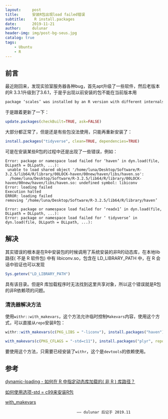 ```yaml
---
layout:     post
title:      安装R包出现load failed错误
subtitle:    R install.packages
date:       2019-11-21
author:     dulunar
header-img: img/post-bg-seus.jpg
catalog: true
tags:
    - Ubuntu
    - R
---
```


## 前言
最近刚回来，发现实验室服务器各种bug，首先apt升级了一些软件，然后老版本的R 3.3.1升级到了3.6.1，于是乎出现以前安装的包不能在当前版本用
```R
package ‘scales’ was installed by an R version with different internals; it needs to be reinstalled for use with this R version
```
于是跟着更新了一下：
```R
update.packages(checkBuilt=TRUE, ask=FALSE)
```
大部分都正常了，但是还是有些包没法使用，只能再重新安装了：
```R
install.packages("tidyverse", clean=TRUE, dependencies=TRUE)
```
可是在安装某些R包的过程中还是出现了一些错误，例如：
```shell
Error: package or namespace load failed for ‘haven’ in dyn.load(file, DLLpath = DLLpath, ...):
 unable to load shared object '/home/luna/Desktop/Software/R-3.2.5/lib64/R/library/00LOCK-haven/00new/haven/libs/haven.so':
  /home/luna/Desktop/Software/R-3.2.5/lib64/R/library/00LOCK-haven/00new/haven/libs/haven.so: undefined symbol: libiconv
Error: loading failed
Execution halted
ERROR: loading failed
removing ‘/home/luna/Desktop/Software/R-3.2.5/lib64/R/library/haven’

Error: package or namespace load failed for ‘readx1’ in dyn.load(file, DLLpath = DLLpath, ...):
Error: package or namespace load failed for ‘ tidyverse’ in dyn.load(file, DLLpath = DLLpath, ...):
```

## 解决
其实错误的根本是在R中安装包的时候调用了系统安装的非R的动态库，在本地lib路径( 不是 R 软件包) 中有 libiconv.so，包含在 LD_LIBRARY_PATH 中，在 R 会话中验证也可以发现
```R
Sys.getenv("LD_LIBRARY_PATH")
```
具有该目录。但是R 库加载程序时无法找到这里共享对象，所以这个错误就是R包的非R依赖项的问题。

### 清洗器解决方法
使用`withr::with_makevars`，这个方法允许临时控制`Makevars`内容，使用这个方式，可以直接从`repo`安装R包：
```R
withr::with_makevars(c(PKG_LIBS = "-liconv"), install.packages("haven"), assignment = "+=")

with_makevars(c(PKG_CFLAGS = "-std=c11"), install.packages("plyr", repos = NULL, type = "source"), assignment = "+=")

```
要使用这个方法，只需要已经安装了`withr`，这个是`devtools`的依赖使用。

## 参考

[dynamic-loading - 如何在 R 中指定动态库加载的( 非 R ) 库路径？][2]

[如何使用选项-std = c99来安装R包][1]

[with_makevars][3]

[1]: https://www.soinside.com/question/yoS3cARfsq5zRHMUxXMBNe

[2]: https://ask.helplib.com/others/post_13735715

[3]: https://www.rdocumentation.org/packages/withr/versions/2.1.1/topics/with_makevars

									—— dulunar 后记于 2019.11